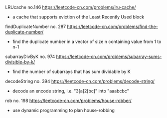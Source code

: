 LRUcache no.146 https://leetcode-cn.com/problems/lru-cache/

- a cache that supports eviction of the Least Recently Used block

findDuplicateNumber no. 287 https://leetcode-cn.com/problems/find-the-duplicate-number/

- find the duplicate number in a vector of size n containing value from 1 to n-1

subarrayDivByK no. 974 https://leetcode-cn.com/problems/subarray-sums-divisible-by-k/

- find the number of subarrays that has sum dividable by K

decodeString no. 394 https://leetcode-cn.com/problems/decode-string/

- decode an encode string, i.e. "3[a]2[bc]" into "aaabcbc"

rob no. 198 https://leetcode-cn.com/problems/house-robber/

- use dynamic programming to plan house-robbing
